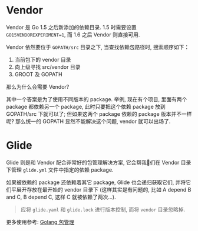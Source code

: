 # Vendor
Vendor 是 Go 1.5 之后新添加的依赖目录. 1.5 时需要设置 `GO15VENDOREXPERIMENT=1`, 而 1.6 之后 Vendor 则直接可用.

Vendor 依然要位于 `GOPATH/src` 目录之下, 当查找依赖包路径时, 搜索顺序如下：

1. 当前包下的 vendor 目录
2. 向上级寻找 src/vendor 目录
3. GROOT 及 GOPATH

那么为什么会需要 Vendor?

其中一个答案是为了使用不同版本的 package. 举例, 现在有个项目, 里面有两个 package 都依赖另一个 package, 此时只要把这个依赖 package 放到 GOPATH/src 下就可以了; 但如果这两个 package 依赖的 package 版本并不一样呢? 那么统一的 GOPATH 显然不能解决这个问题, vendor 就可以出场了.

# Glide
Glide 则是和 Vendor 配合非常好的包管理解决方案, 它会帮我们在 Vendor 目录下管理 `glide.yml` 文件中指定的依赖 package.

如果被依赖的 package 还依赖着其它 package, Glide 也会递归获取它们, 并将它们平展开存放在最开始的 vendor 目录下 (这样其实是有问题的, 比如 A depend B and C, B depend C, 这样 C 就被依赖了两次...).

> 应将 `glide.yaml` 和 `glide.lock` 进行版本控制, 而将 `vendor` 目录忽略掉.

更多使用参考: [Golang 包管理](https://deepzz.com/search.html?q=tag:golang%E5%8C%85%E7%AE%A1%E7%90%86)
